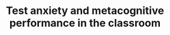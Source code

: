 ---
authors: 'Silaj, K. M., <strong>Schwartz, S. T.</strong>, Siegel, A. L. M., & Castel, A. D.'
pubDate: 'Mar 18 2021'
title: 'Test anxiety and metacognitive performance in the classroom'
journal: 'Educational Psychology Review'
pages: '<em>33</em>, 1809–1834'
doi: 'https://doi.org/10.1007/s10648-021-09598-6'
doiOn: '[doi]'
pdf: 'https://www.researchgate.net/publication/350157412_Test_Anxiety_and_Metacognitive_Performance_in_the_Classroom'
pdfOn: '[pdf]'
osf: 'https://osf.io/pv89n/'
osfOn: '[OSF]'
---
